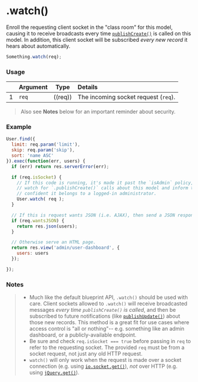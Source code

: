 # .watch()

Enroll the requesting client socket in the "class room" for this model, causing it to receive broadcasts every time [`publishCreate()`](http://sailsjs.com/documentation/reference/web-sockets/resourceful-pub-sub/publish-create) is called on this model.  In addition, this client socket will be subscribed _every new record_ it hears about automatically.

```js
Something.watch(req);
```


### Usage

|   | Argument   | Type         | Details                                             |
|---|:-----------|:------------:|:----------------------------------------------------|
| 1 | `req`      | ((req))      | The incoming socket request (`req`).


> Also see **Notes** below for an important reminder about security.


### Example

```javascript
User.find({
  limit: req.param('limit'),
  skip: req.param('skip'),
  sort: 'name ASC'
}).exec(function(err, users) {
  if (err) return res.serverError(err);

  if (req.isSocket) {
    // If this code is running, it's made it past the `isAdmin` policy, so we can safely
    // watch for `.publishCreate()` calls about this model and inform this socket, since we're
    // confident it belongs to a logged-in administrator.
    User.watch( req );
  }

  // If this is request wants JSON (i.e. AJAX), then send a JSON response.
  if (req.wantsJSON) {
    return res.json(users);
  }

  // Otherwise serve an HTML page.
  return res.view('admin/user-dashboard', {
    users: users
  });

});
```



### Notes
> + Much like the default blueprint API, `.watch()` should be used with care.  Client sockets allowed to `.watch()` will receive broadcasted messages _every time `publishCreate()` is called_, and then be subscribed to future notifications (like [`publishUpdate()`](http://sailsjs.com/documentation/reference/web-sockets/resourceful-pub-sub/publish-update)) about those new records.  This method is a great fit for use cases where access control is "all or nothing"-- e.g. something like an admin dashboard, or a publicly-available endpoint.
> + Be sure and check `req.isSocket === true` before passing in `req` to refer to the requesting socket.  The provided `req` must be from a socket request, not just any old HTTP request.
> + `watch()` will only work when the request is made over a socket connection (e.g. using [`io.socket.get()`](http://sailsjs.com/documentation/reference/web-sockets/socket-client/io-socket-get)), *not* over HTTP (e.g. using [`jQuery.get()`](https://api.jquery.com/jquery.get/)).



<docmeta name="displayName" value=".watch()">
<docmeta name="pageType" value="method">
